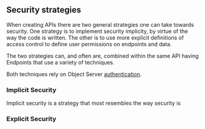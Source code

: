 Security strategies
----------

When creating APIs there are two general strategies one can take towards security. One strategy is to implement security implicity, by virtue of the way the code is written. The other is to use more explicit definitions of access control to define user permissions on endpoints and data. 

The two strategies can, and often are, combined within the same API having Endpoints that use a variety of techniques. 

Both techniques rely on Object Server [authentication](Authentication.md). 

### Implicit Security

Implicit security is a strategy that most resembles the way security is 

### Explicit Security

